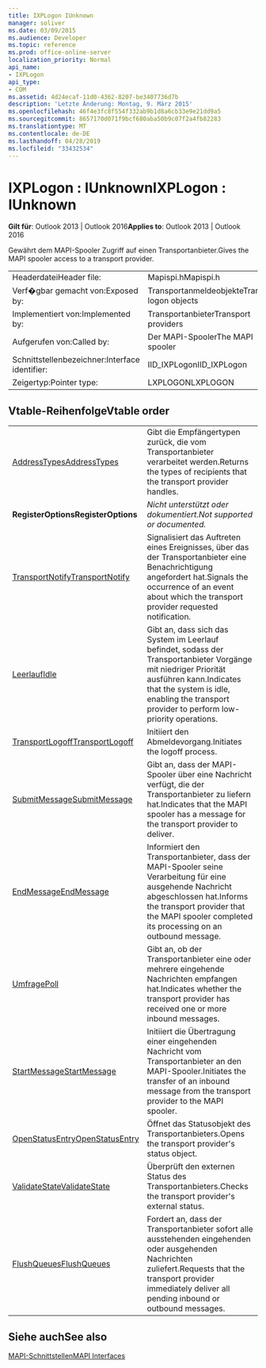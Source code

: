 ```yaml
---
title: IXPLogon IUnknown
manager: soliver
ms.date: 03/09/2015
ms.audience: Developer
ms.topic: reference
ms.prod: office-online-server
localization_priority: Normal
api_name:
- IXPLogon
api_type:
- COM
ms.assetid: 4d24ecaf-11d0-4362-8207-be3407736d7b
description: 'Letzte Änderung: Montag, 9. März 2015'
ms.openlocfilehash: 46f4e3fc8f554f332ab9b1d8a6cb33e9e21dd9a5
ms.sourcegitcommit: 8657170d071f9bcf680aba50b9c07f2a4fb82283
ms.translationtype: MT
ms.contentlocale: de-DE
ms.lasthandoff: 04/28/2019
ms.locfileid: "33432534"
---
```

# <a name="ixplogon--iunknown"></a><span data-ttu-id="585ac-103">IXPLogon : IUnknown</span><span class="sxs-lookup"><span data-stu-id="585ac-103">IXPLogon : IUnknown</span></span>

  
  
<span data-ttu-id="585ac-104">**Gilt für**: Outlook 2013 | Outlook 2016</span><span class="sxs-lookup"><span data-stu-id="585ac-104">**Applies to**: Outlook 2013 | Outlook 2016</span></span> 
  
<span data-ttu-id="585ac-105">Gewährt dem MAPI-Spooler Zugriff auf einen Transportanbieter.</span><span class="sxs-lookup"><span data-stu-id="585ac-105">Gives the MAPI spooler access to a transport provider.</span></span> 
  
|||
|:-----|:-----|
|<span data-ttu-id="585ac-106">Headerdatei</span><span class="sxs-lookup"><span data-stu-id="585ac-106">Header file:</span></span>  <br/> |<span data-ttu-id="585ac-107">Mapispi.h</span><span class="sxs-lookup"><span data-stu-id="585ac-107">Mapispi.h</span></span>  <br/> |
|<span data-ttu-id="585ac-108">Verf�gbar gemacht von:</span><span class="sxs-lookup"><span data-stu-id="585ac-108">Exposed by:</span></span>  <br/> |<span data-ttu-id="585ac-109">Transportanmeldeobjekte</span><span class="sxs-lookup"><span data-stu-id="585ac-109">Transport logon objects</span></span>  <br/> |
|<span data-ttu-id="585ac-110">Implementiert von:</span><span class="sxs-lookup"><span data-stu-id="585ac-110">Implemented by:</span></span>  <br/> |<span data-ttu-id="585ac-111">Transportanbieter</span><span class="sxs-lookup"><span data-stu-id="585ac-111">Transport providers</span></span>  <br/> |
|<span data-ttu-id="585ac-112">Aufgerufen von:</span><span class="sxs-lookup"><span data-stu-id="585ac-112">Called by:</span></span>  <br/> |<span data-ttu-id="585ac-113">Der MAPI-Spooler</span><span class="sxs-lookup"><span data-stu-id="585ac-113">The MAPI spooler</span></span>  <br/> |
|<span data-ttu-id="585ac-114">Schnittstellenbezeichner:</span><span class="sxs-lookup"><span data-stu-id="585ac-114">Interface identifier:</span></span>  <br/> |<span data-ttu-id="585ac-115">IID_IXPLogon</span><span class="sxs-lookup"><span data-stu-id="585ac-115">IID_IXPLogon</span></span>  <br/> |
|<span data-ttu-id="585ac-116">Zeigertyp:</span><span class="sxs-lookup"><span data-stu-id="585ac-116">Pointer type:</span></span>  <br/> |<span data-ttu-id="585ac-117">LXPLOGON</span><span class="sxs-lookup"><span data-stu-id="585ac-117">LXPLOGON</span></span>  <br/> |
   
## <a name="vtable-order"></a><span data-ttu-id="585ac-118">Vtable-Reihenfolge</span><span class="sxs-lookup"><span data-stu-id="585ac-118">Vtable order</span></span>

|||
|:-----|:-----|
|[<span data-ttu-id="585ac-119">AddressTypes</span><span class="sxs-lookup"><span data-stu-id="585ac-119">AddressTypes</span></span>](ixplogon-addresstypes.md) <br/> |<span data-ttu-id="585ac-120">Gibt die Empfängertypen zurück, die vom Transportanbieter verarbeitet werden.</span><span class="sxs-lookup"><span data-stu-id="585ac-120">Returns the types of recipients that the transport provider handles.</span></span>  <br/> |
|<span data-ttu-id="585ac-121">**RegisterOptions**</span><span class="sxs-lookup"><span data-stu-id="585ac-121">**RegisterOptions**</span></span> <br/> | <span data-ttu-id="585ac-122">*Nicht unterstützt oder dokumentiert.*</span><span class="sxs-lookup"><span data-stu-id="585ac-122">*Not supported or documented.*</span></span>  <br/> |
|[<span data-ttu-id="585ac-123">TransportNotify</span><span class="sxs-lookup"><span data-stu-id="585ac-123">TransportNotify</span></span>](ixplogon-transportnotify.md) <br/> |<span data-ttu-id="585ac-124">Signalisiert das Auftreten eines Ereignisses, über das der Transportanbieter eine Benachrichtigung angefordert hat.</span><span class="sxs-lookup"><span data-stu-id="585ac-124">Signals the occurrence of an event about which the transport provider requested notification.</span></span>  <br/> |
|[<span data-ttu-id="585ac-125">Leerlauf</span><span class="sxs-lookup"><span data-stu-id="585ac-125">Idle</span></span>](ixplogon-idle.md) <br/> |<span data-ttu-id="585ac-126">Gibt an, dass sich das System im Leerlauf befindet, sodass der Transportanbieter Vorgänge mit niedriger Priorität ausführen kann.</span><span class="sxs-lookup"><span data-stu-id="585ac-126">Indicates that the system is idle, enabling the transport provider to perform low-priority operations.</span></span>  <br/> |
|[<span data-ttu-id="585ac-127">TransportLogoff</span><span class="sxs-lookup"><span data-stu-id="585ac-127">TransportLogoff</span></span>](ixplogon-transportlogoff.md) <br/> |<span data-ttu-id="585ac-128">Initiiert den Abmeldevorgang.</span><span class="sxs-lookup"><span data-stu-id="585ac-128">Initiates the logoff process.</span></span>  <br/> |
|[<span data-ttu-id="585ac-129">SubmitMessage</span><span class="sxs-lookup"><span data-stu-id="585ac-129">SubmitMessage</span></span>](ixplogon-submitmessage.md) <br/> |<span data-ttu-id="585ac-130">Gibt an, dass der MAPI-Spooler über eine Nachricht verfügt, die der Transportanbieter zu liefern hat.</span><span class="sxs-lookup"><span data-stu-id="585ac-130">Indicates that the MAPI spooler has a message for the transport provider to deliver.</span></span>  <br/> |
|[<span data-ttu-id="585ac-131">EndMessage</span><span class="sxs-lookup"><span data-stu-id="585ac-131">EndMessage</span></span>](ixplogon-endmessage.md) <br/> |<span data-ttu-id="585ac-132">Informiert den Transportanbieter, dass der MAPI-Spooler seine Verarbeitung für eine ausgehende Nachricht abgeschlossen hat.</span><span class="sxs-lookup"><span data-stu-id="585ac-132">Informs the transport provider that the MAPI spooler completed its processing on an outbound message.</span></span>  <br/> |
|[<span data-ttu-id="585ac-133">Umfrage</span><span class="sxs-lookup"><span data-stu-id="585ac-133">Poll</span></span>](ixplogon-poll.md) <br/> |<span data-ttu-id="585ac-134">Gibt an, ob der Transportanbieter eine oder mehrere eingehende Nachrichten empfangen hat.</span><span class="sxs-lookup"><span data-stu-id="585ac-134">Indicates whether the transport provider has received one or more inbound messages.</span></span>  <br/> |
|[<span data-ttu-id="585ac-135">StartMessage</span><span class="sxs-lookup"><span data-stu-id="585ac-135">StartMessage</span></span>](ixplogon-startmessage.md) <br/> |<span data-ttu-id="585ac-136">Initiiert die Übertragung einer eingehenden Nachricht vom Transportanbieter an den MAPI-Spooler.</span><span class="sxs-lookup"><span data-stu-id="585ac-136">Initiates the transfer of an inbound message from the transport provider to the MAPI spooler.</span></span>  <br/> |
|[<span data-ttu-id="585ac-137">OpenStatusEntry</span><span class="sxs-lookup"><span data-stu-id="585ac-137">OpenStatusEntry</span></span>](ixplogon-openstatusentry.md) <br/> |<span data-ttu-id="585ac-138">Öffnet das Statusobjekt des Transportanbieters.</span><span class="sxs-lookup"><span data-stu-id="585ac-138">Opens the transport provider's status object.</span></span>  <br/> |
|[<span data-ttu-id="585ac-139">ValidateState</span><span class="sxs-lookup"><span data-stu-id="585ac-139">ValidateState</span></span>](ixplogon-validatestate.md) <br/> |<span data-ttu-id="585ac-140">Überprüft den externen Status des Transportanbieters.</span><span class="sxs-lookup"><span data-stu-id="585ac-140">Checks the transport provider's external status.</span></span>  <br/> |
|[<span data-ttu-id="585ac-141">FlushQueues</span><span class="sxs-lookup"><span data-stu-id="585ac-141">FlushQueues</span></span>](ixplogon-flushqueues.md) <br/> |<span data-ttu-id="585ac-142">Fordert an, dass der Transportanbieter sofort alle ausstehenden eingehenden oder ausgehenden Nachrichten zuliefert.</span><span class="sxs-lookup"><span data-stu-id="585ac-142">Requests that the transport provider immediately deliver all pending inbound or outbound messages.</span></span>  <br/> |
   
## <a name="see-also"></a><span data-ttu-id="585ac-143">Siehe auch</span><span class="sxs-lookup"><span data-stu-id="585ac-143">See also</span></span>



[<span data-ttu-id="585ac-144">MAPI-Schnittstellen</span><span class="sxs-lookup"><span data-stu-id="585ac-144">MAPI Interfaces</span></span>](mapi-interfaces.md)

